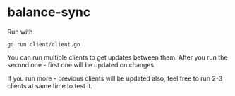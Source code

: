 # balance-sync


Run with

`go run client/client.go`

You can run multiple clients to get updates between them.
After you run the second one - first one will be updated on changes.

If you run more - previous clients will be updated also,
feel free to run 2-3 clients at same time to test it.